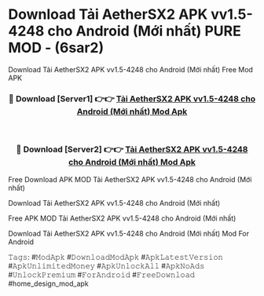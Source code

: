 # Download Tải AetherSX2 APK vv1.5-4248 cho Android (Mới nhất) PURE MOD - (6sar2)
Download Tải AetherSX2 APK vv1.5-4248 cho Android (Mới nhất) Free Mod APK

<div align="center">
<h3>🔴 Download [Server1] 👉👉 <a href="https://apk-comot.site?title=Tải_AetherSX2_APK_vv1.5-4248_cho_Android_(Mới_nhất)">Tải AetherSX2 APK vv1.5-4248 cho Android (Mới nhất) Mod Apk</a></h3><br>

<h3>🔴 Download [Server2] 👉👉 <a href="https://apk-comot.site?title=Tải_AetherSX2_APK_vv1.5-4248_cho_Android_(Mới_nhất)">Tải AetherSX2 APK vv1.5-4248 cho Android (Mới nhất) Mod Apk</a></h3>
</div>


Free Download APK MOD Tải AetherSX2 APK vv1.5-4248 cho Android (Mới nhất)

Download Tải AetherSX2 APK vv1.5-4248 cho Android (Mới nhất) 

Free APK MOD Tải AetherSX2 APK vv1.5-4248 cho Android (Mới nhất) 

Download Tải AetherSX2 APK vv1.5-4248 cho Android (Mới nhất) Mod For Android

𝚃𝚊𝚐𝚜: #𝙼𝚘𝚍𝙰𝚙𝚔 #𝙳𝚘𝚠𝚗𝚕𝚘𝚊𝚍𝙼𝚘𝚍𝙰𝚙𝚔 #𝙰𝚙𝚔𝙻𝚊𝚝𝚎𝚜𝚝𝚅𝚎𝚛𝚜𝚒𝚘𝚗 #𝙰𝚙𝚔𝚄𝚗𝚕𝚒𝚖𝚒𝚝𝚎𝚍𝙼𝚘𝚗𝚎𝚢 #𝙰𝚙𝚔𝚄𝚗𝚕𝚘𝚌𝚔𝙰𝚕𝚕 #𝙰𝚙𝚔𝙽𝚘𝙰𝚍𝚜 #𝚄𝚗𝚕𝚘𝚌𝚔𝙿𝚛𝚎𝚖𝚒𝚞𝚖 #𝙵𝚘𝚛𝙰𝚗𝚍𝚛𝚘𝚒𝚍 #𝙵𝚛𝚎𝚎𝙳𝚘𝚠𝚗𝚕𝚘𝚊𝚍 #home_design_mod_apk